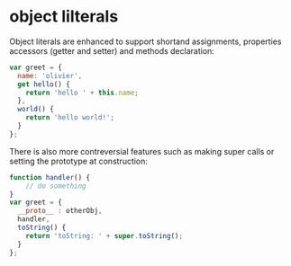 
# object lilterals

Object literals are enhanced to support shortand assignments, properties accessors (getter and setter) and methods declaration:

```js
var greet = {
  name: 'olivier',
  get hello() {
    return 'hello ' + this.name;
  },
  world() {
    return 'hello world!';
  }
};
```

<!--   > you also can use computed property names (see [symbol]()) -->

There is also more contreversial features such as making super calls or setting the prototype at construction: 

```js
function handler() {
	// do something
}
var greet = {
  __proto__ : otherObj,
  handler,
  toString() {
    return 'toString: ' + super.toString();
  }
};
```



